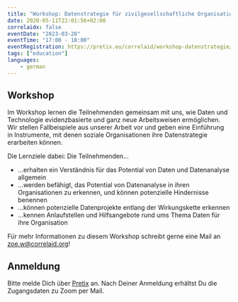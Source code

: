 ```yaml
---
title: "Workshop: Datenstrategie für zivilgesellschaftliche Organisationen"
date: 2020-05-11T22:01:56+02:00
correlaidx: false
eventDate: "2023-03-28"
eventTime: "17:00 - 18:00"
eventRegistration: https://pretix.eu/correlaid/workshop-datenstrategie/
tags: ["education"]
languages: 
    - german
---
```


## Workshop
Im Workshop lernen die Teilnehmenden gemeinsam mit uns, wie Daten und Technologie evidenzbasierte und ganz neue Arbeitsweisen ermöglichen. Wir stellen Fallbeispiele aus unserer Arbeit vor und geben eine Einführung in Instrumente, mit denen soziale Organisationen ihre Datenstrategie erarbeiten können.

Die Lernziele dabei: Die Teilnehmenden...

- ...erhalten ein Verständnis für das Potential von Daten und Datenanalyse allgemein
- ...werden befähigt, das Potential von Datenanalyse in ihren Organisationen zu erkennen, und können potenzielle Hindernisse benennen
- ...können potenzielle Datenprojekte entlang der Wirkungskette erkennen
- ...kennen Anlaufstellen und Hilfsangebote rund ums Thema Daten für ihre Organisation

Für mehr Informationen zu diesem Workshop schreibt gerne eine Mail an [zoe.w@correlaid.org](mailto:zoe.w@correlaid.org)!

## Anmeldung 
Bitte melde Dich über [Pretix](https://pretix.eu/correlaid/open-onboarding/) an. Nach Deiner Anmeldung erhältst Du die Zugangsdaten zu Zoom per Mail.
